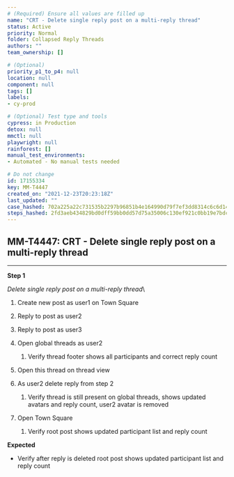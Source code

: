 ```yaml
---
# (Required) Ensure all values are filled up
name: "CRT - Delete single reply post on a multi-reply thread"
status: Active
priority: Normal
folder: Collapsed Reply Threads
authors: ""
team_ownership: []

# (Optional)
priority_p1_to_p4: null
location: null
component: null
tags: []
labels: 
- cy-prod

# (Optional) Test type and tools
cypress: in Production
detox: null
mmctl: null
playwright: null
rainforest: []
manual_test_environments: 
- Automated - No manual tests needed

# Do not change
id: 17155334
key: MM-T4447
created_on: "2021-12-23T20:23:18Z"
last_updated: ""
case_hashed: 702a225a22c731535b2297b96851b4e164990d79f7ef3dd8314c6c6d14f2cd93c4f26221e21d0edfc9f49053faf9f1c5
steps_hashed: 2fd3aeb434829bd0dff59bb0dd57d75a35006c130ef921c0bb19e7bdc8b36c25461e76a30ff0d84c0148127b723ba6f4
---
```


<!-- (Auto-generated) Based on frontmatter's "key" and "name" -->

## MM-T4447: CRT - Delete single reply post on a multi-reply thread

---

**Step 1**

_Delete single reply post on a multi-reply thread_\\

1. Create new post as user1 on Town Square

2. Reply to post as user2

3. Reply to post as user3 

4. Open global threads as user2

   1. Verify thread footer shows all participants and correct reply count 

5. Open this thread on thread view

6. As user2 delete reply from step 2

   1. Verify thread is still present on global threads, shows updated avatars and reply count, user2 avatar is removed

7. Open Town Square

   1. Verify root post shows updated participant list and reply count

**Expected**

- Verify after reply is deleted root post shows updated participant list and reply count
